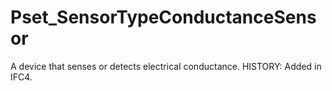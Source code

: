 # Pset_SensorTypeConductanceSensor

A device that senses or detects electrical conductance. HISTORY: Added in IFC4.
